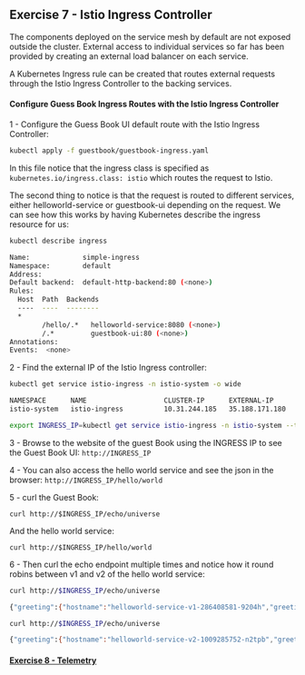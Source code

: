 ## Exercise 7 - Istio Ingress Controller

The components deployed on the service mesh by default are not exposed outside the cluster. External access to individual services so far has been provided by creating an external load balancer on each service.

A Kubernetes Ingress rule can be created that routes external requests through the Istio Ingress Controller to the backing services.

#### Configure Guess Book Ingress Routes with the Istio Ingress Controller

1 - Configure the Guess Book UI default route with the Istio Ingress Controller:

```sh
kubectl apply -f guestbook/guestbook-ingress.yaml
```

In this file notice that the ingress class is specified as   `kubernetes.io/ingress.class: istio` which routes the request to Istio.

The second thing to notice is that the request is routed to different services, either helloworld-service or guestbook-ui depending on the request. We can see how this works by having Kubernetes describe the ingress resource for us:

```sh
kubectl describe ingress

Name:             simple-ingress
Namespace:        default
Address:          
Default backend:  default-http-backend:80 (<none>)
Rules:
  Host  Path  Backends
  ----  ----  --------
  *     
        /hello/.*   helloworld-service:8080 (<none>)
        /.*         guestbook-ui:80 (<none>)
Annotations:
Events:  <none>

```

2 - Find the external IP of the Istio Ingress controller:

```sh
kubectl get service istio-ingress -n istio-system -o wide

NAMESPACE      NAME                   CLUSTER-IP      EXTERNAL-IP      PORT(S)                       AGE
istio-system   istio-ingress          10.31.244.185   35.188.171.180   80:31920/TCP,443:32165/TCP    1h
```

```sh
export INGRESS_IP=kubectl get service istio-ingress -n istio-system --template="{{ range (index .status.loadBalancer.ingress 0) }}{{.}}{{ end }}"
```

3 - Browse to the website of the guest Book using the INGRESS IP to see the Guest Book UI: `http://INGRESS_IP`

4 - You can also access the hello world service and see the json in the browser:
`http://INGRESS_IP/hello/world`


5 - curl the Guest Book:
```
curl http://$INGRESS_IP/echo/universe
```

And the hello world service:
```
curl http://$INGRESS_IP/hello/world
```

6 - Then curl the echo endpoint multiple times and notice how it round robins between v1 and v2 of the hello world service:

```sh
curl http://$INGRESS_IP/echo/universe

{"greeting":{"hostname":"helloworld-service-v1-286408581-9204h","greeting":"Hello universe from helloworld-service-v1-286408581-9204h with 1.0","version":"1.0"},
```

```sh
curl http://$INGRESS_IP/echo/universe

{"greeting":{"hostname":"helloworld-service-v2-1009285752-n2tpb","greeting":"Hello universe from helloworld-service-v2-1009285752-n2tpb with 2.0","version":"2.0"}

```

#### [Exercise 8 - Telemetry](../exercise-8/README.md)
